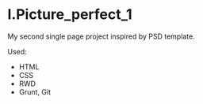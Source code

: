 # I.Picture_perfect_1

My second single page project inspired by PSD template.

Used:

   - HTML
   - CSS
   - RWD
   - Grunt, Git